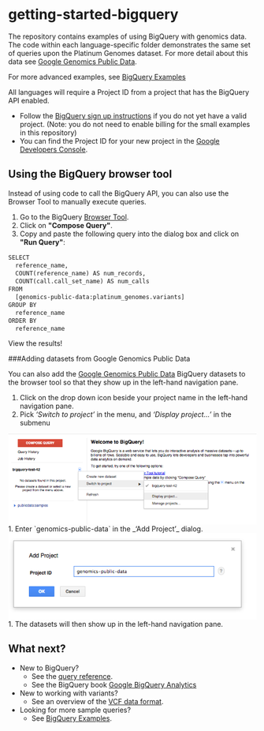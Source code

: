 getting-started-bigquery
========================

The repository contains examples of using BigQuery with
genomics data. The code within each language-specific folder demonstrates the
same set of queries upon the Platinum Genomes dataset.  For more detail about
this data see [Google Genomics Public Data](https://cloud.google.com/genomics/data/platinum-genomes).

For more advanced examples, see [BigQuery Examples](https://github.com/googlegenomics/bigquery-examples)

All languages will require a Project ID from a project that has the BigQuery API enabled.

* Follow the [BigQuery sign up instructions](https://developers.google.com/bigquery/sign-up)
  if you do not yet have a valid project.
  (Note: you do not need to enable billing for the small examples in this repository)
* You can find the Project ID for your new project in the
  [Google Developers Console](https://console.developers.google.com).


Using the BigQuery browser tool
-------------------------------

Instead of using code to call the BigQuery API, you can also use the Browser
Tool to manually execute queries.

1. Go to the BigQuery [Browser Tool](https://bigquery.cloud.google.com).
1. Click on **"Compose Query"**.
1. Copy and paste the following query into the dialog box and click on **"Run Query"**:
```
SELECT
  reference_name,
  COUNT(reference_name) AS num_records,
  COUNT(call.call_set_name) AS num_calls
FROM
  [genomics-public-data:platinum_genomes.variants]
GROUP BY
  reference_name
ORDER BY
  reference_name
```
View the results!

###Adding datasets from Google Genomics Public Data

You can also add the [Google Genomics Public Data](https://developers.google.com/genomics/public-data)
BigQuery datasets to the browser tool so that they show up in the left-hand navigation pane.

  1. Click on the drop down icon beside your project name in the left-hand navigation pane.
  1. Pick _‘Switch to project’_ in the menu, and _‘Display project...’_ in the submenu
  <img src="figure/display.png" title="Display project" alt="Display Project" style="display: block; margin: auto;" />
  1. Enter `genomics-public-data` in the _‘Add Project’_ dialog.
  <img src="figure/add.png" title="Add Project" alt="Add Project" style="display: block; margin: auto;" />
  1. The datasets will then show up in the left-hand navigation pane.

What next?
----------
  * New to BigQuery?
    + See the [query reference](https://developers.google.com/bigquery/query-reference).
    + See the BigQuery book [Google BigQuery Analytics](http://www.wiley.com/WileyCDA/WileyTitle/productCd-1118824822.html)
  * New to working with variants?
    + See an overview of the [VCF data format](http://vcftools.sourceforge.net/VCF-poster.pdf).
  * Looking for more sample queries?
    + See [BigQuery Examples](https://github.com/googlegenomics/bigquery-examples).
